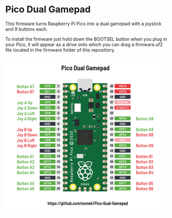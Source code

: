 # Pico Dual Gamepad

This firmware turns Raspberry Pi Pico into a dual gamepad with a joystick and 9 buttons each.

To install the firmware just hold down the BOOTSEL button when you plug in your Pico, it will appear as a drive onto which you can drag a firmware.uf2 file located in the firmware folder of this repositiory.


![pinout](https://github.com/oomek/Pico-Dual-Gamepad/blob/master/pinout.png)